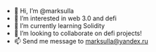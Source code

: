 - 👋 Hi, I’m @marksulla
- 👀 I’m interested in web 3.0 and defi 
- 🌱 I’m currently learning Solidity
- 💞️ I’m looking to collaborate on defi projects!
- 📫 Send me message to marksulla@yandex.ru

<!---
marksulla/marksulla is a ✨ special ✨ repository because its `README.md` (this file) appears on your GitHub profile.
You can click the Preview link to take a look at your changes.
--->
